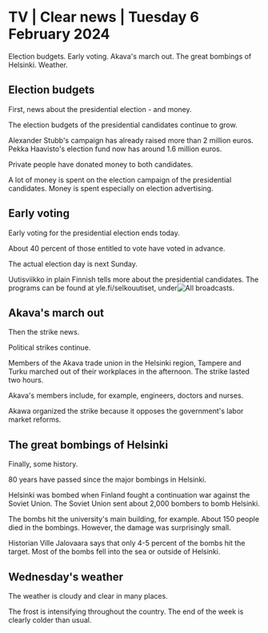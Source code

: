 # TV \| Clear news \| Tuesday 6 February 2024

Election budgets. Early voting. Akava's march out. The great bombings of Helsinki. Weather.

## Election budgets

First, news about the presidential election - and money.

The election budgets of the presidential candidates continue to grow.

Alexander Stubb's campaign has already raised more than 2 million euros. Pekka Haavisto's election fund now has around 1.6 million euros.

Private people have donated money to both candidates.

A lot of money is spent on the election campaign of the presidential candidates. Money is spent especially on election advertising.

## Early voting

Early voting for the presidential election ends today.

About 40 percent of those entitled to vote have voted in advance.

The actual election day is next Sunday.

Uutisviikko in plain Finnish tells more about the presidential candidates. The programs can be found at yle.fi/selkouutiset, under![All broadcasts.](https://yle.fi/selkouutiset/kaikki-lahetykset)

## Akava's march out

Then the strike news.

Political strikes continue.

Members of the Akava trade union in the Helsinki region, Tampere and Turku marched out of their workplaces in the afternoon. The strike lasted two hours.

Akava's members include, for example, engineers, doctors and nurses.

Akawa organized the strike because it opposes the government's labor market reforms.

## The great bombings of Helsinki

Finally, some history.

80 years have passed since the major bombings in Helsinki.

Helsinki was bombed when Finland fought a continuation war against the Soviet Union. The Soviet Union sent about 2,000 bombers to bomb Helsinki.

The bombs hit the university's main building, for example. About 150 people died in the bombings. However, the damage was surprisingly small.

Historian Ville Jalovaara says that only 4-5 percent of the bombs hit the target. Most of the bombs fell into the sea or outside of Helsinki.

## Wednesday's weather

The weather is cloudy and clear in many places.

The frost is intensifying throughout the country. The end of the week is clearly colder than usual.

